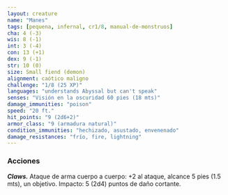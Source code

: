 ```yaml
---
layout: creature
name: "Manes"
tags: [pequena, infernal, cr1/8, manual-de-monstruos]
cha: 4 (-3)
wis: 8 (-1)
int: 3 (-4)
con: 13 (+1)
dex: 9 (-1)
str: 10 (0)
size: Small fiend (demon)
alignment: caótico maligno
challenge: "1/8 (25 XP)"
languages: "understands Abyssal but can't speak"
senses: "Visión en la oscuridad 60 pies (18 mts)"
damage_immunities: "poison"
speed: "20 ft."
hit_points: "9 (2d6+2)"
armor_class: "9 (armadura natural)"
condition_immunities: "hechizado, asustado, envenenado"
damage_resistances: "frío, fire, lightning"
---
```


### Acciones

***Claws.*** Ataque de arma cuerpo a cuerpo: +2 al ataque, alcance 5 pies (1.5 mts), un objetivo. Impacto: 5 (2d4) puntos de daño cortante.